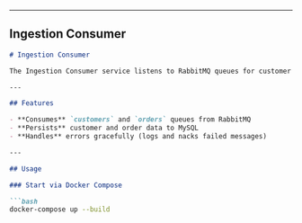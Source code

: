 
---

## **Ingestion Consumer**

```md
# Ingestion Consumer

The Ingestion Consumer service listens to RabbitMQ queues for customer and order data, and persists them to the MySQL database asynchronously.

---

## Features

- **Consumes** `customers` and `orders` queues from RabbitMQ
- **Persists** customer and order data to MySQL
- **Handles** errors gracefully (logs and nacks failed messages)

---

## Usage

### Start via Docker Compose

```bash
docker-compose up --build